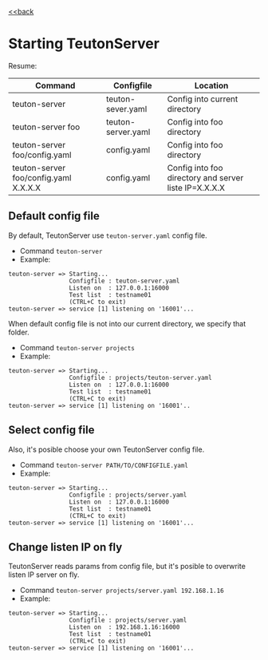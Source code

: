 [<<back](../README.md)

# Starting TeutonServer

Resume:

| Command       | Configfile        | Location                      |
| ------------- | ----------------- | ----------------------------- |
| teuton-server | teuton-sever.yaml | Config into current directory |
| teuton-server foo | teuton-server.yaml | Config into foo directory |
| teuton-server foo/config.yaml | config.yaml | Config into foo directory |
| teuton-server foo/config.yaml X.X.X.X | config.yaml | Config into foo directory and server liste IP=X.X.X.X |

## Default config file

By default, TeutonServer use `teuton-server.yaml` config file.

* Command `teuton-server`
* Example:

```
teuton-server => Starting...
                 Configfile : teuton-server.yaml
                 Listen on  : 127.0.0.1:16000
                 Test list  : testname01
                 (CTRL+C to exit)
teuton-server => service [1] listening on '16001'...
```

When default config file is not into our current directory, we specify that folder.

* Command `teuton-server projects`
* Example:

```
teuton-server => Starting...
                 Configfile : projects/teuton-server.yaml
                 Listen on  : 127.0.0.1:16000
                 Test list  : testname01
                 (CTRL+C to exit)
teuton-server => service [1] listening on '16001'..
```

## Select config file

Also, it's posible choose your own TeutonServer config file.

* Command `teuton-server PATH/TO/CONFIGFILE.yaml`
* Example:

```
teuton-server => Starting...
                 Configfile : projects/server.yaml
                 Listen on  : 127.0.0.1:16000
                 Test list  : testname01
                 (CTRL+C to exit)
teuton-server => service [1] listening on '16001'...
```

## Change listen IP on fly

TeutonServer reads params from config file, but it's posible to overwrite listen IP server on fly.

* Command `teuton-server projects/server.yaml 192.168.1.16`
* Example:

```
teuton-server => Starting...
                 Configfile : projects/server.yaml
                 Listen on  : 192.168.1.16:16000
                 Test list  : testname01
                 (CTRL+C to exit)
teuton-server => service [1] listening on '16001'...
```
